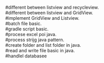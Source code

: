#different between listview and recycleview.  
#different between listview and GridView.  
#implement GridView and Listview.  
#batch file basic.  
#gradle script basic.  
#procese excel poi java.  
#process strijg java pattern.  
#create folder and list folder in java.  
#read and write file basic in java.  
#handlel databasee
